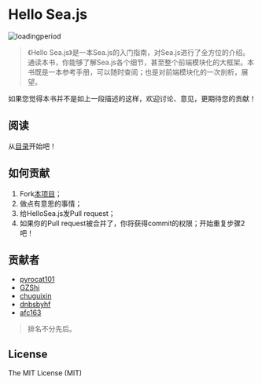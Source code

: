 # Hello Sea.js

![loadingperiod](https://raw.github.com/island205/HelloSea.js/master/images/helloseajs-cover-readme.png)

> 《Hello Sea.js》是一本Sea.js的入门指南，对Sea.js进行了全方位的介绍。通读本书，你能够了解Sea.js各个细节，甚至整个前端模块化的大框架。本书既是一本参考手册，可以随时查阅；也是对前端模块化的一次剖析，展望。

如果您觉得本书并不是如上一段描述的这样，欢迎讨论、意见，更期待您的贡献！

## 阅读

从[目录](https://github.com/Bodule/HelloSea.js/blob/master/01-contents.md)开始吧！

## 如何贡献

1. Fork[本项目](https://github.com/Bodule/HelloSea.js)；
2. 做点有意思的事情；
3. 给HelloSea.js发Pull request；
4. 如果你的Pull request被合并了，你将获得commit的权限；开始重复步骤2吧！

## 贡献者

- [pyrocat101](https://github.com/pyrocat101)
- [GZShi](https://github.com/GZShi)
- [chuguixin](https://github.com/chuguixin)
- [dnbsbyhf](https://github.com/dnbsbyhf)
- [afc163](https://github.com/afc163)

> 排名不分先后。

## License

The MIT License (MIT)

